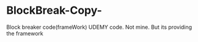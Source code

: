 # BlockBreak-Copy-
Block breaker code(frameWork)
UDEMY code. Not mine. But its providing the framework 
